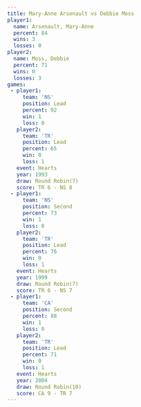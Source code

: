 ```yaml
---
title: Mary-Anne Arsenault vs Debbie Moss
player1:                    
  name: Arsenault, Mary-Anne
  percent: 84               
  wins: 3                   
  losses: 0                 
player2:                    
  name: Moss, Debbie        
  percent: 71               
  wins: 0                   
  losses: 3                 
games:
 - player1:        
     team: 'NS'    
     position: Lead
     percent: 92   
     win: 1        
     loss: 0       
   player2:        
     team: 'TR'    
     position: Lead
     percent: 65   
     win: 0        
     loss: 1       
   event: Hearts       
   year: 1993          
   draw: Round Robin(7)
   score: TR 6 - NS 8  
 - player1:          
     team: 'NS'      
     position: Second
     percent: 73     
     win: 1          
     loss: 0         
   player2:        
     team: 'TR'    
     position: Lead
     percent: 76   
     win: 0        
     loss: 1       
   event: Hearts       
   year: 1999          
   draw: Round Robin(7)
   score: TR 6 - NS 7  
 - player1:          
     team: 'CA'      
     position: Second
     percent: 88     
     win: 1          
     loss: 0         
   player2:        
     team: 'TR'    
     position: Lead
     percent: 71   
     win: 0        
     loss: 1       
   event: Hearts        
   year: 2004           
   draw: Round Robin(10)
   score: CA 9 - TR 7   
---
```

